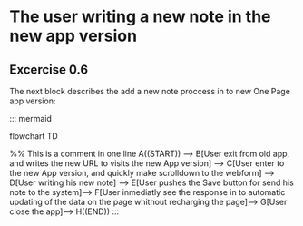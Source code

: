 # The user writing a new note in the new app version

## Excercise 0.6

The next block describes the add a new note proccess in to new One Page app version:

::: mermaid

flowchart TD

%% This is a comment in one line
A((START)) -->
B[User exit from old app, and writes the new URL to visits the new App version] -->
C[User enter to the new App version, and quickly make scrolldown to the webform] -->
D[User writing his new note] -->
E[User pushes the Save button for send his note to the system]-->
F[User inmediatly see the response in to automatic updating of the data on the page whithout recharging the page]-->
G[User close the app]-->
H((END))
:::
